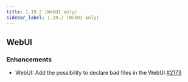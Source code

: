 ```yaml
---
title: 1.19.2 (WebUI only)
sidebar_label: 1.19.2 (WebUI only)
---
```


## WebUI

### Enhancements

- WebUI: Add the possibility to declare bad files in the WebUI [#2173](https://github.com/rucio/rucio/issues/2173)
